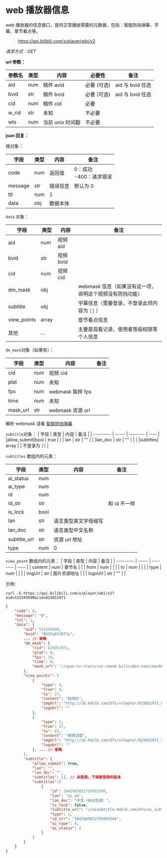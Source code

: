 # web 播放器信息

web 播放器的信息接口，提供正常播放需要的元数据，包括：智能防挡弹幕、字幕、章节看点等。

> https://api.bilibili.com/x/player/wbi/v2

*请求方式：GET*

**url 参数：**

| 参数名 | 类型 | 内容      | 必要性      | 备注              |
| ------ | ---- | --------- | ----------- | ----------------- |
| aid    | num  | 稿件 avid | 必要 (可选) | aid 与 bvid 任选 |
| bvid   | str  | 稿件 bvid | 必要 (可选) | aid 与 bvid 任选 |
| cid    | num  | 稿件 cid | 必要 | |
| w_rid   | str  | 未知 | 不必要 |  |
| wts   | num  | 当前 unix 时间戳 | 不必要 |  |


**json 回复：**

根对象：

| 字段    | 类型 | 内容     | 备注                        |
| ------- | ---- | -------- | --------------------------- |
| code    | num  | 返回值   | 0：成功<br />-400：请求错误 |
| message | str  | 错误信息 | 默认为 0                     |
| ttl     | num  | 1        |                             |
| data    | obj  | 数据本体 |                             |

`data` 对象：

| 字段      | 类型  | 内容     | 备注 |
| --------- | ----- | -------- | ---- |
|aid        | num  |  视频 aid   |      |
|bvid       | str  |  视频 bvid   |      |
|cid        | num  |  视频 cid   |      |
|dm_mask    | obj  |       |  webmask 信息（如果没有这一项，说明这个视频没有防挡功能） |
|subtitle   | obj  |       | 字幕信息（需要登录，不登录此项内容为 `[]` ）|
|view_points| array  |       | 章节看点信息 |
| 其他      | ...    |        | 主要是观看记录、使用者等级权限等个人信息   |


`dm_mask`对象（如果有）：

| 字段      | 类型  | 内容     | 备注 |
| --------- | ----- | -------- | ---- |
|cid        | num  |  视频 cid   |      |
|plat       | num  | 未知   |      |
|fps       | num  | webmask 取样 fps   |      |
|time       | num  | 未知   |      |
|mask_url   | str  |  webmask 资源 url |  |

解析 webmask 请看 [智能防挡弹幕](../danmaku/webmask.md)

`subtitle`对象：
| 字段      | 类型  | 内容     | 备注 |
| --------- | ----- | -------- | ---- |
|allow_submit|bool | true   |      |
|  lan      |  str | ""          |      |
|lan_doc | str | ""    | | |
|subtitles| array |  | 不登录为 `[]` |

`subtitles` 数组内的元素：

| 字段      | 类型  | 内容     | 备注 |
| --------- | ----- | -------- | ---- |
| ai_status | num  |    |      |
| ai_type   | num  |    |   |
| id  | num | | |
|id_str | str| | 和 id 不一样 |
| is_lock | bool | |
| lan | str | 语言类型英文字母缩写 ||
| lan_doc | str| 语言类型中文名称 | |
|subtitle_url|str| 资源 url 地址 | |
|type| num | 0 | |


`view_point` 数组内的元素：
| 字段      | 类型  | 内容     | 备注 |
| --------- | ----- | -------- | ---- |
| content | num  |  章节名  |      |
| from | num  |    |      |
| to | num  |    |      |
| type | num  |    |      |
| imgUrl | str  |  图片资源地址  |      |
| logoUrl | str  |  ""  |      |

示例:

```shell
curl -G https://api.bilibili.com/x/player/wbi/v2?aid=515345690&cid=825851971
```

```json
{
    "code": 0,
    "message": "0",
    "ttl": 1,
    "data": {
        "aid": 515345690,
        "bvid": "BV1Fg411D7Jy",
        ... // 省略
        "dm_mask": {
            "cid": 825851971,
            "plat": 0,
            "fps": 30,
            "time": 0,
            "mask_url": "//upos-sz-staticcos-cmask.bilivideo.com/cmaskboss/825851971_30_0.webmask?trid=219266863a1442baa05086b4285ba923B&orderid=0,1&logo=00000000"
        },
        "view_points": [
            {
                "type": 2,
                "from": 0,
                "to": 27,
                "content": "狗啃的",
                "imgUrl": "http://i0.hdslb.com/bfs/vchapter/825851971_0.jpg",
                "logoUrl": ""
            },
            {
                "type": 2,
                "from": 27,
                "to": 63,
                "content": "椒牌泡菜",
                "imgUrl": "http://i0.hdslb.com/bfs/vchapter/825851971_27.jpg",
                "logoUrl": ""
            }, ... // 省略
        ],
        "subtitle": {
            "allow_submit": true,
            "lan": "",
            "lan_doc": "",
            "subtitles": [], // 未登录，下面是登录的版本
            "subtitles":[
                {
                    "id": 1042985852759993300,
                    "lan": "ai-zh",
                    "lan_doc": "中文（自动生成）",
                    "is_lock": false,
                    "subtitle_url": "//aisubtitle.hdslb.com/bfs/ai_subtitle/prod/5153456908258519712094280c7c2884b77929bab82f64530f?auth_key=1714795727-a8eb254b60bc4a73bc8662da51005340-0-1c305894e48e959979b163636461fb8f",
                    "type": 1,
                    "id_str": "1042985852759993344",
                    "ai_type": 0,
                    "ai_status": 2
                }
            ]
        }
    }
}
```



